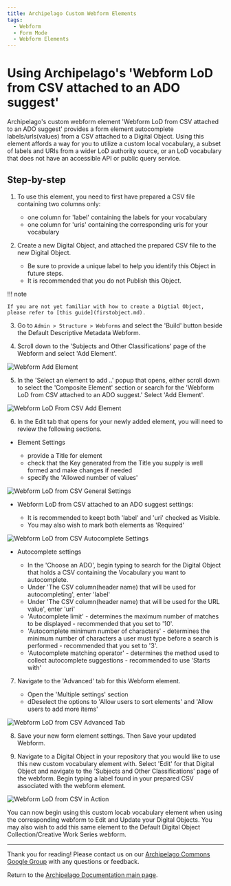 ```yaml
---
title: Archipelago Custom Webform Elements
tags:
  - Webform
  - Form Mode
  - Webform Elements
---
```


# Using Archipelago's 'Webform LoD from CSV attached to an ADO suggest'

Archipelago's custom webform element 'Webform LoD from CSV attached to an ADO suggest' provides a form element autocomplete labels/urls(values) from a CSV attached to a Digital Object. Using this element affords a way for you to utilize a custom local vocabulary, a subset of labels and URIs from a wider LoD authority source, or an LoD vocabulary that does not have an accessible API or public query service.

## Step-by-step

1. To use this element, you need to first have prepared a CSV file containing two columns only:

    - one column for 'label' containing the labels for your vocabulary
    - one column for 'uris' containing the corresponding uris for your vocabulary
    
2. Create a new Digital Object, and attached the prepared CSV file to the new Digital Object.

    - Be sure to provide a unique label to help you identify this Object in future steps.
    - It is recommended that you do not Publish this Object.

!!! note

    If you are not yet familiar with how to create a Digtial Object, please refer to [this guide](firstobject.md).

3. Go to `Admin > Structure > Webforms` and select the 'Build' button beside the Default Descriptive Metadata Webform.

4. Scroll down to the 'Subjects and Other Classifications' page of the Webform and select 'Add Element'.

![Webform Add Element](images/webformAddElement.png)

5. In the 'Select an element to add ..' popup that opens, either scroll down to select the 'Composite Element' section or search for the 'Webform LoD from CSV attached to an ADO suggest.' Select 'Add Element'.

![Webform LoD From CSV Add Element](images/WebformLoDfromCSVaddElement.png)

6. In the Edit tab that opens for your newly added element, you will need to review the following sections.

* Element Settings

    - provide a Title for element
    - check that the Key generated from the Title you supply is well formed and make changes if needed
    - specify the 'Allowed number of values'

![Webform LoD from CSV General Settings](images/WebformLoDfromCSVgeneralSettings.png)

* Webform LoD from CSV attached to an ADO suggest settings:

    - It is recommended to keept both 'label' and 'uri' checked as Visible.
    - You may also wish to mark both elements as 'Required'
    
![Webform LoD from CSV Autocomplete Settings](images/WebformLoDfromCSVautocompleteSettings.png)

* Autocomplete settings

    - In the 'Choose an ADO', begin typing to search for the Digital Object that holds a CSV containing the Vocabulary you want to autocomplete.
    - Under 'The CSV column(header name) that will be used for autocompleting', enter 'label'
    - Under 'The CSV column(header name) that will be used for the URL value', enter 'uri'
    - 'Autocomplete limit'
          - determines the maximum number of matches to be displayed
          - recommended that you set to '10'.
    - 'Autocomplete minimum number of characters'
          - determines the minimum number of characters a user must type before a search is performed
          - recommended that you set to '3'.
    - 'Autocomplete matching operator'
          - determines the method used to collect autocomplete suggestions
          - recommended to use 'Starts with'          

7. Navigate to the 'Advanced' tab for this Webform element.

    - Open the 'Multiple settings' section
    - dDeselect the options to 'Allow users to sort elements' and 'Allow users to add more items'
    
![Webform LoD from CSV Advanced Tab](images/WebformLoDfromCSVadvancedTab.png)

8. Save your new form element settings. Then Save your updated Webform.

9. Navigate to a Digital Object in your repository that you would like to use this new custom vocabulary element with. Select 'Edit' for that Digital Object and navigate to the 'Subjects and Other Classifications' page of the webform. Begin typing a label found in your prepared CSV associated with the webform element.

![Webform LoD from CSV in Action](images/WebformLoDfromCSVinAction.png)

You can now begin using this custom locab vocabulary element when using the corresponding webform to Edit and Update your Digital Objects. You may also wish to add this same element to the Default Digital Object Collection/Creative Work Series webform.
    

___

Thank you for reading! Please contact us on our [Archipelago Commons Google Group](https://groups.google.com/forum/#!forum/archipelago-commons) with any questions or feedback.

Return to the [Archipelago Documentation main page](index.md).

